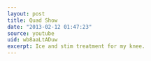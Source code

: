 ```yaml
---
layout: post
title: Quad Show
date: "2013-02-12 01:47:23"
source: youtube
uid: wb8aaLtADuw
excerpt: Ice and stim treatment for my knee.
---
```

